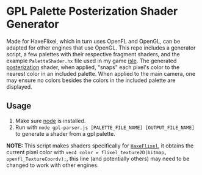 # GPL Palette Posterization Shader Generator
Made for HaxeFlixel, which in turn uses OpenFL and OpenGL, can be adapted for other engines that use OpenGL. This repo includes a generator script, a few palettes with their respective fragment shaders, and the example `PaletteShader.hx` file used in my game [isle](https://zzox.itch.io/isle). The generated [posterization](https://en.wikipedia.org/wiki/Posterization) shader, when applied, "snaps" each pixel's color to the nearest color in an included palette.  When applied to the main camera, one may ensure no colors besides the colors in the included palette are displayed.

## Usage
1. Make sure [node](https://nodejs.org/) is installed.
2. Run with `node gpl-parser.js [PALETTE_FILE_NAME] [OUTPUT_FILE_NAME]` to generate a shader from a gpl palette.

__NOTE:__ This script makes shaders specifically for [`HaxeFlixel`](https://haxeflixe.com), it obtains the current pixel color with `vec4 color = flixel_texture2D(bitmap, openfl_TextureCoordv);`, this line (and potentially others) may need to be changed to work with other engines.
